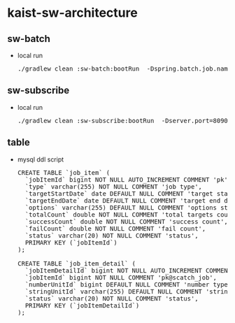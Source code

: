 # kaist-sw-architecture

## sw-batch
- local run
  <pre>
  ./gradlew clean :sw-batch:bootRun  -Dspring.batch.job.names=SampleJob
  </pre>
  
## sw-subscribe
- local run
  <pre>
  ./gradlew clean :sw-subscribe:bootRun  -Dserver.port=8090
  </pre>
  
## table
- mysql ddl script
  <pre>
  CREATE TABLE `job_item` (
    `jobItemId` bigint NOT NULL AUTO_INCREMENT COMMENT 'pk',
    `type` varchar(255) NOT NULL COMMENT 'job type',
    `targetStartDate` date DEFAULT NULL COMMENT 'target start date',
    `targetEndDate` date DEFAULT NULL COMMENT 'target end date',
    `options` varchar(255) DEFAULT NULL COMMENT 'options string',
    `totalCount` double NOT NULL COMMENT 'total targets count',
    `successCount` double NOT NULL COMMENT 'success count',
    `failCount` double NOT NULL COMMENT 'fail count',
    `status` varchar(20) NOT NULL COMMENT 'status',
    PRIMARY KEY (`jobItemId`)
  );
  
  CREATE TABLE `job_item_detail` (
    `jobItemDetailId` bigint NOT NULL AUTO_INCREMENT COMMENT 'pk',
    `jobItemId` bigint NOT NULL COMMENT 'pk@scatch_job',
    `numberUnitId` bigint DEFAULT NULL COMMENT 'number type unit id',
    `stringUnitId` varchar(255) DEFAULT NULL COMMENT 'string type unit id',
    `status` varchar(20) NOT NULL COMMENT 'status',
    PRIMARY KEY (`jobItemDetailId`)
  );
  </pre>
